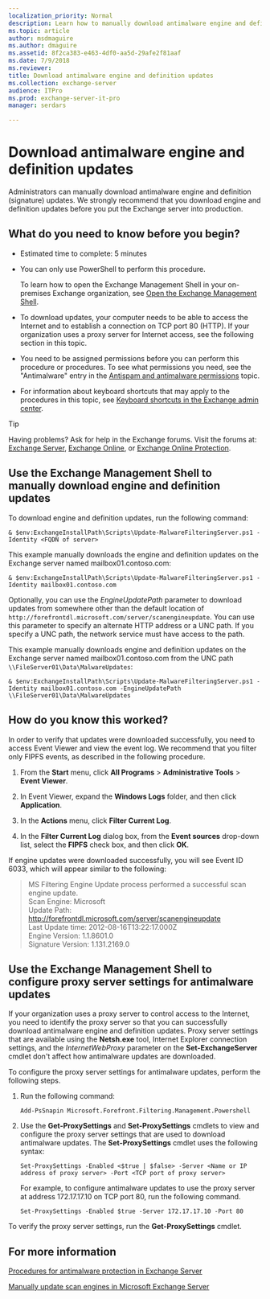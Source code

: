 ```yaml
---
localization_priority: Normal
description: Learn how to manually download antimalware engine and definition updates for Exchange 2016 and Exchange 2019.
ms.topic: article
author: msdmaguire
ms.author: dmaguire
ms.assetid: 8f2ca383-e463-4df0-aa5d-29afe2f81aaf
ms.date: 7/9/2018
ms.reviewer: 
title: Download antimalware engine and definition updates
ms.collection: exchange-server
audience: ITPro
ms.prod: exchange-server-it-pro
manager: serdars

---
```


# Download antimalware engine and definition updates

Administrators can manually download antimalware engine and definition (signature) updates. We strongly recommend that you download engine and definition updates before you put the Exchange server into production.

## What do you need to know before you begin?

- Estimated time to complete: 5 minutes

- You can only use PowerShell to perform this procedure.

  To learn how to open the Exchange Management Shell in your on-premises Exchange organization, see [Open the Exchange Management Shell](https://docs.microsoft.com/powershell/exchange/exchange-server/open-the-exchange-management-shell).

- To download updates, your computer needs to be able to access the Internet and to establish a connection on TCP port 80 (HTTP). If your organization uses a proxy server for Internet access, see the following section in this topic.

- You need to be assigned permissions before you can perform this procedure or procedures. To see what permissions you need, see the "Antimalware" entry in the [Antispam and antimalware permissions](../../permissions/feature-permissions/antispam-and-antimalware-permissions.md) topic.

- For information about keyboard shortcuts that may apply to the procedures in this topic, see [Keyboard shortcuts in the Exchange admin center](../../about-documentation/exchange-admin-center-keyboard-shortcuts.md).

> [!TIP]
> Having problems? Ask for help in the Exchange forums. Visit the forums at: [Exchange Server](https://go.microsoft.com/fwlink/p/?linkId=60612), [Exchange Online](https://go.microsoft.com/fwlink/p/?linkId=267542), or [Exchange Online Protection](https://go.microsoft.com/fwlink/p/?linkId=285351).

## Use the Exchange Management Shell to manually download engine and definition updates

To download engine and definition updates, run the following command:

```
& $env:ExchangeInstallPath\Scripts\Update-MalwareFilteringServer.ps1 -Identity <FQDN of server>
```

This example manually downloads the engine and definition updates on the Exchange server named mailbox01.contoso.com:

```
& $env:ExchangeInstallPath\Scripts\Update-MalwareFilteringServer.ps1 -Identity mailbox01.contoso.com
```

Optionally, you can use the _EngineUpdatePath_ parameter to download updates from somewhere other than the default location of `http://forefrontdl.microsoft.com/server/scanengineupdate`. You can use this parameter to specify an alternate HTTP address or a UNC path. If you specify a UNC path, the network service must have access to the path.

 This example manually downloads engine and definition updates on the Exchange server named mailbox01.contoso.com from the UNC path `\\FileServer01\Data\MalwareUpdates`:

```
& $env:ExchangeInstallPath\Scripts\Update-MalwareFilteringServer.ps1 -Identity mailbox01.contoso.com -EngineUpdatePath \\FileServer01\Data\MalwareUpdates
```

## How do you know this worked?

In order to verify that updates were downloaded successfully, you need to access Event Viewer and view the event log. We recommend that you filter only FIPFS events, as described in the following procedure.

1. From the **Start** menu, click **All Programs** \> **Administrative Tools** \> **Event Viewer**.

2. In Event Viewer, expand the **Windows Logs** folder, and then click **Application**.

3. In the **Actions** menu, click **Filter Current Log**.

4. In the **Filter Current Log** dialog box, from the **Event sources** drop-down list, select the **FIPFS** check box, and then click **OK**.

If engine updates were downloaded successfully, you will see Event ID 6033, which will appear similar to the following:

> MS Filtering Engine Update process performed a successful scan engine update. <br/> Scan Engine: Microsoft <br/> Update Path: http://forefrontdl.microsoft.com/server/scanengineupdate <br/> Last Update time: ‎2012‎-‎08‎-‎16T13:22:17.000Z <br/> Engine Version: 1.1.8601.0 <br/> Signature Version: 1.131.2169.0

## Use the Exchange Management Shell to configure proxy server settings for antimalware updates

If your organization uses a proxy server to control access to the Internet, you need to identify the proxy server so that you can successfully download antimalware engine and definition updates. Proxy server settings that are available using the **Netsh.exe** tool, Internet Explorer connection settings, and the _InternetWebProxy_ parameter on the **Set-ExchangeServer** cmdlet don't affect how antimalware updates are downloaded.

To configure the proxy server settings for antimalware updates, perform the following steps.

1. Run the following command:

   ```
   Add-PsSnapin Microsoft.Forefront.Filtering.Management.Powershell
   ```

2. Use the **Get-ProxySettings** and **Set-ProxySettings** cmdlets to view and configure the proxy server settings that are used to download antimalware updates. The **Set-ProxySettings** cmdlet uses the following syntax:

   ```
   Set-ProxySettings -Enabled <$true | $false> -Server <Name or IP address of proxy server> -Port <TCP port of proxy server>
   ```

   For example, to configure antimalware updates to use the proxy server at address 172.17.17.10 on TCP port 80, run the following command.

   ```
   Set-ProxySettings -Enabled $true -Server 172.17.17.10 -Port 80
   ```

  To verify the proxy server settings, run the **Get-ProxySettings** cmdlet.

## For more information

[Procedures for antimalware protection in Exchange Server](antimalware-procedures.md)

[Manually update scan engines in Microsoft Exchange Server](https://support.microsoft.com/help/2292741/manually-update-scan-engines-in-microsoft-exchange-server)
